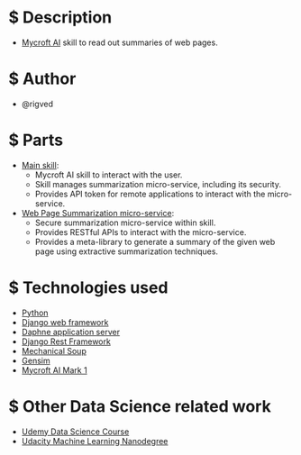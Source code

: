 # $ Description
* [Mycroft AI](https://mycroft.ai/) skill to read out summaries of web pages.

# $ Author
* @rigved

# $ Parts
* [Main skill](https://github.com/rigved/webpage-summarizer-skill):
    * Mycroft AI skill to interact with the user.
    * Skill manages summarization micro-service, including its security.
    * Provides API token for remote applications to interact with the
      micro-service.
* [Web Page Summarization micro-service](https://github.com/rigved/webpage-summarizer-service/tree/master/src/opt/webpage_summarizer_service/apiv1/apiv1/webpages):
    * Secure summarization micro-service within skill.
    * Provides RESTful APIs to interact with the micro-service.
    * Provides a meta-library to generate a summary of the given web page using extractive summarization techniques.

# $ Technologies used
* [Python](https://www.python.org/)
* [Django web framework](https://www.djangoproject.com/)
* [Daphne application server](https://github.com/django/daphne)
* [Django Rest Framework](https://www.django-rest-framework.org/)
* [Mechanical Soup](https://mechanicalsoup.readthedocs.io/)
* [Gensim](https://radimrehurek.com/gensim/)
* [Mycroft AI Mark 1](https://mycroft-ai.gitbook.io/docs/using-mycroft-ai/get-mycroft/mark-1)

# $ Other Data Science related work
* [Udemy Data Science Course](https://rigved.github.io/udemy-data-science-course/)
* [Udacity Machine Learning Nanodegree](https://rigved.github.io/udacity-machine-learning/)

